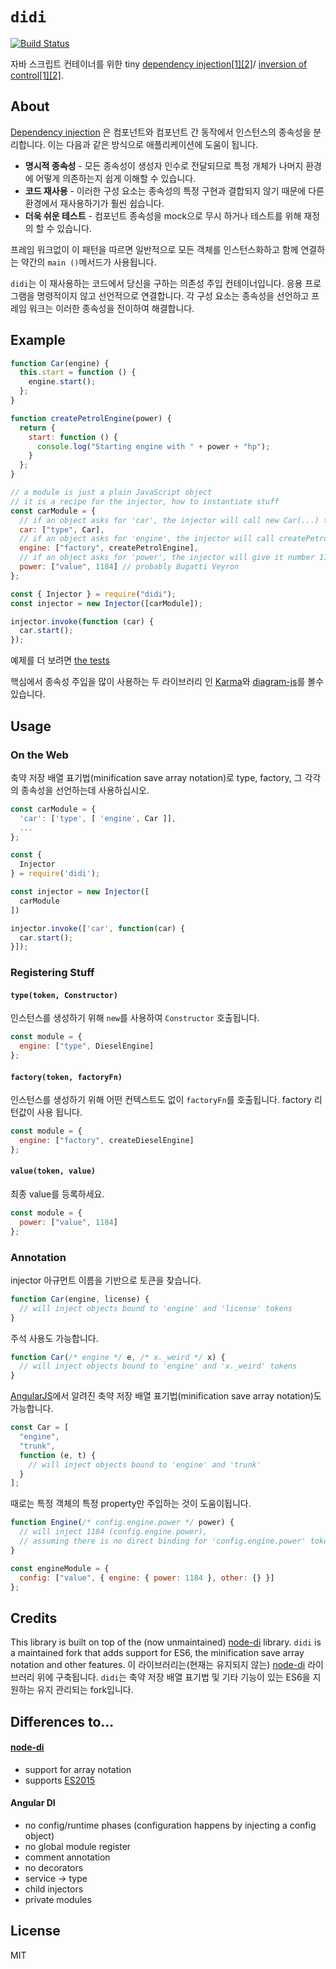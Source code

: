 # `didi`

[![Build Status](https://img.shields.io/github/workflow/status/nikku/didi/ci)](https://github.com/nikku/didi/actions?query=workflow%3Aci)

<!-- A tiny [dependency injection](https://en.wikipedia.org/wiki/Dependency_injection) / [inversion of control](https://en.wikipedia.org/wiki/Inversion_of_control) container for JavaScript. -->

자바 스크립트 컨테이너를 위한 tiny [dependency injection[1]](https://ko.wikipedia.org/wiki/%EC%9D%98%EC%A1%B4%EC%84%B1_%EC%A3%BC%EC%9E%85)[[2]](https://en.wikipedia.org/wiki/Dependency_injection)/ [inversion of control[1]](https://ko.wikipedia.org/wiki/%EC%A0%9C%EC%96%B4_%EB%B0%98%EC%A0%84)[[2]](https://en.wikipedia.org/wiki/Inversion_of_control).

## About

<!-- [Dependency injection](https://en.wikipedia.org/wiki/Dependency_injection) decouples component and component dependency instantiation from component behavior. That benefits your applications in the following ways: -->

[Dependency injection](https://en.wikipedia.org/wiki/Dependency_injection) 은 컴포넌트와 컴포넌트 간 동작에서 인스턴스의 종속성을 분리합니다. 이는 다음과 같은 방식으로 애플리케이션에 도움이 됩니다.

<!-- - **explicit dependencies** - all dependencies are passed in as constructor arguments, which makes it easy to understand how particular object depends on the rest of the environment -->
<!-- - **code reuse** - such a component is much easier to reuse in other environments because it is not coupled to a specific implementation of its dependencies -->
<!-- - **much easier to test** - component dependencies can be mocked trivially / overridden for testing -->

- **명시적 종속성** - 모든 종속성이 생성자 인수로 전달되므로 특정 개체가 나머지 환경에 어떻게 의존하는지 쉽게 이해할 수 있습니다.
- **코드 재사용** - 이러한 구성 요소는 종속성의 특정 구현과 결합되지 않기 때문에 다른 환경에서 재사용하기가 훨씬 쉽습니다.
- **더욱 쉬운 테스트** - 컴포넌트 종속성을 mock으로 무시 하거나 테스트를 위해 재정의 할 수 있습니다.

<!-- Following this pattern without a framework, you typically end up with some nasty `main()` method, where you instantiate all the objects and wire them together. -->

프레임 워크없이 이 패턴을 따르면 일반적으로 모든 객체를 인스턴스화하고 함께 연결하는 약간의 `main ()`메서드가 사용됩니다.

<!-- `didi` is a dependency injection container that saves you from this boilerplate. **It makes wiring the application declarative rather than imperative.** Each component declares its dependencies, and the framework does transitively resolve these dependencies. -->

`didi`는 이 재사용하는 코드에서 당신을 구하는 의존성 주입 컨테이너입니다. 응용 프로그램을 명령적이지 않고 선언적으로 연결합니다. 각 구성 요소는 종속성을 선언하고 프레임 워크는 이러한 종속성을 전이하여 해결합니다.

## Example

```js
function Car(engine) {
  this.start = function () {
    engine.start();
  };
}

function createPetrolEngine(power) {
  return {
    start: function () {
      console.log("Starting engine with " + power + "hp");
    }
  };
}

// a module is just a plain JavaScript object
// it is a recipe for the injector, how to instantiate stuff
const carModule = {
  // if an object asks for 'car', the injector will call new Car(...) to produce it
  car: ["type", Car],
  // if an object asks for 'engine', the injector will call createPetrolEngine(...) to produce it
  engine: ["factory", createPetrolEngine],
  // if an object asks for 'power', the injector will give it number 1184
  power: ["value", 1184] // probably Bugatti Veyron
};

const { Injector } = require("didi");
const injector = new Injector([carModule]);

injector.invoke(function (car) {
  car.start();
});
```

<!-- For more examples, check out [the tests](https://github.com/nikku/didi/blob/master/test/injector.spec.js). -->

예제를 더 보려면 [the tests](https://github.com/nikku/didi/blob/master/test/injector.spec.js)

<!-- You can also check out [Karma](https://github.com/karma-runner/karma) or [diagram-js](https://github.com/bpmn-io/diagram-js), two libraries that heavily use dependency injection at its core. -->

핵심에서 종속성 주입을 많이 사용하는 두 라이브러리 인 [Karma](https://github.com/karma-runner/karma)와 [diagram-js](https://github.com/bpmn-io/diagram-js)를 볼수 있습니다.

## Usage

### On the Web

<!-- Use the minification save array notation to declare types or factories and their respective dependencies: -->

축약 저장 배열 표기법(minification save array notation)로 type, factory, 그 각각의 종속성을 선언하는데 사용하십시오.

```javascript
const carModule = {
  'car': ['type', [ 'engine', Car ]],
  ...
};

const {
  Injector
} = require('didi');

const injector = new Injector([
  carModule
])

injector.invoke(['car', function(car) {
  car.start();
}]);
```

### Registering Stuff

#### `type(token, Constructor)`

<!-- To produce the instance, `Constructor` will be called with `new` operator. -->

인스턴스를 생성하기 위해 `new`를 사용하여 `Constructor` 호출됩니다.

```js
const module = {
  engine: ["type", DieselEngine]
};
```

#### `factory(token, factoryFn)`

<!-- To produce the instance, `factoryFn` is called without any context. The factories return value will be used. -->

인스턴스를 생성하기 위해 어떤 컨텍스트도 없이 `factoryFn`를 호출됩니다. factory 리턴값이 사용 됩니다.

```js
const module = {
  engine: ["factory", createDieselEngine]
};
```

#### `value(token, value)`

<!-- Register the final value. -->

최종 value를 등록하세요.

```js
const module = {
  power: ["value", 1184]
};
```

### Annotation

<!-- The injector looks up tokens based on argument names: -->

injector 아규먼트 이름을 기반으로 토큰을 찾습니다.

```js
function Car(engine, license) {
  // will inject objects bound to 'engine' and 'license' tokens
}
```

<!-- You can also use comments: -->

주석 사용도 가능합니다.

```js
function Car(/* engine */ e, /* x._weird */ x) {
  // will inject objects bound to 'engine' and 'x._weird' tokens
}
```

<!-- You can also the minification save array notation known from [AngularJS][angularjs]: -->

[AngularJS][angularjs]에서 알려진 축약 저장 배열 표기법(minification save array notation)도 가능합니다.

```js
const Car = [
  "engine",
  "trunk",
  function (e, t) {
    // will inject objects bound to 'engine' and 'trunk'
  }
];
```

<!-- Sometimes it is helpful to inject only a specific property of some object: -->

때로는 특정 객체의 특정 property만 주입하는 것이 도움이됩니다.

```js
function Engine(/* config.engine.power */ power) {
  // will inject 1184 (config.engine.power),
  // assuming there is no direct binding for 'config.engine.power' token
}

const engineModule = {
  config: ["value", { engine: { power: 1184 }, other: {} }]
};
```

## Credits

This library is built on top of the (now unmaintained) [node-di][node-di] library. `didi` is a maintained fork that adds support for ES6, the minification save array notation and other features.
이 라이브러리는(현재는 유지되지 않는) [node-di][node-di] 라이브러리 위에 구축됩니다. `didi`는 축약 저장 배열 표기법 및 기타 기능이 있는 ES6을 지원하는 유지 관리되는 fork입니다.

## Differences to...

#### [node-di][node-di]

- support for array notation
- supports [ES2015](http://babeljs.io/learn-es2015/)

#### Angular DI

- no config/runtime phases (configuration happens by injecting a config object)
- no global module register
- comment annotation
- no decorators
- service -> type
- child injectors
- private modules

## License

MIT

[angularjs]: http://angularjs.org/
[node-di]: https://github.com/vojtajina/node-di
